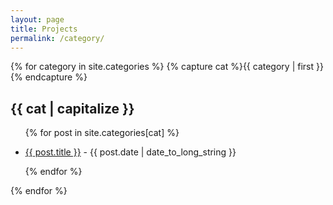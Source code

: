 ```yaml
---
layout: page
title: Projects
permalink: /category/
---
```


{% for category in site.categories %}
{% capture cat %}{{ category | first }}{% endcapture %}

<h2>{{ cat | capitalize }}</h2>
	<ul>
	{% for post in site.categories[cat] %}
	  <li>
	  <p><a href="{{ post.url | prepend: site.baseurl }}">{{ post.title }}</a>
	     <span class="date"> - {{ post.date | date_to_long_string }}</span></p>
	  </li>
	{% endfor %}
	</ul>

{% endfor %}